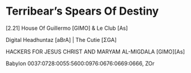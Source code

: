 # Terribear’s Spears Of Destiny

[2.21] House Of Guillermo [GIMO] & Le Club [As]

Digital Headhuntaz [aBrA] | The Cutie [ΣGA]

HACKERS FOR JESUS CHRIST AND MARYAM AL-MIGDALA [GIMO][As]

Babylon 0037:0728:0055:5600:0976:0676:0669:0666, ZOr
